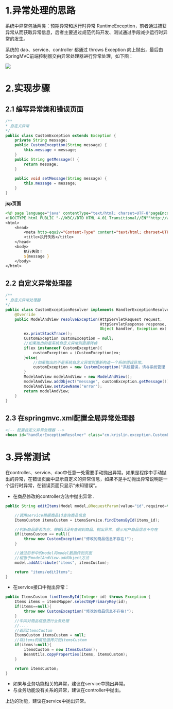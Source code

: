 # 1.异常处理的思路

系统中异常包括两类：预期异常和运行时异常 RuntimeException，前者通过捕获异常从而获取异常信息，后者主要通过规范代码开发、测试通过手段减少运行时异常的发生。

系统的 dao、service、controller 都通过 throws Exception 向上抛出，最后由SpringMVC前端控制器交由异常处理器进行异常处理，如下图：

![](https://gitee.com/krislin_zhao/IMGcloud/raw/master/img/20200725164413.png)

# 2.实现步骤

## 2.1 编写异常类和错误页面

```java
/**
* 自定义异常
*/
public class CustomException extends Exception {
    private String message;
    public CustomException(String message) {
    	this.message = message;
    }
    public String getMessage() {
    	return message;
    }
    
    public void setMessage(String message) {
        this.message = message;
    }
}
```

**jsp页面**

```jsp
<%@ page language="java" contentType="text/html; charset=UTF-8"pageEncoding="UTF-8"%>
<!DOCTYPE html PUBLIC "-//W3C//DTD HTML 4.01 Transitional//EN""http://www.w3.org/TR/html4/loose.dtd">
<html>
    <head>
        <meta http-equiv="Content-Type" content="text/html; charset=UTF-8">
        <title>执行失败</title>
    </head>
    <body>
    	执行失败！
    	${message }
    </body>
</html>
```

## 2.2 自定义异常处理器

```java
/**
* 自定义异常处理器
*/
public class CustomExceptionResolver implements HandlerExceptionResolver {
    @Override
    public ModelAndView resolveException(HttpServletRequest request,
                                         HttpServletResponse response, 
                                         Object handler, Exception ex) {
        ex.printStackTrace();
        CustomException customException = null;
        //如果抛出的是系统自定义异常则直接转换
        if(ex instanceof CustomException){
        	customException = (CustomException)ex;
        }else{
        	//如果抛出的不是系统自定义异常则重新构造一个系统错误异常。
        	customException = new CustomException("系统错误，请与系统管理 员联系！");
        }
        ModelAndView modelAndView = new ModelAndView();
        modelAndView.addObject("message", customException.getMessage());
        modelAndView.setViewName("error");
        return modelAndView;
    }
}
```

## 2.3 在springmvc.xml配置全局异常处理器

```xml
<!-- 配置自定义异常处理器 -->
<bean id="handlerExceptionResolver" class="cn.krislin.exception.CustomExceptionResolver"/>
```

# 3.异常测试

在controller、service、dao中任意一处需要手动抛出异常。如果是程序中手动抛出的异常，在错误页面中显示自定义的异常信息，如果不是手动抛出异常说明是一个运行时异常，在错误页面只显示“未知错误”。

- 在商品修改的controller方法中抛出异常 .

```java
public String editItems(Model model,@RequestParam(value="id",required=true) Integer items_id)throws Exception {

    //调用service根据商品id查询商品信息
    ItemsCustom itemsCustom = itemsService.findItemsById(items_id);

    //判断商品是否为空，根据id没有查询到商品，抛出异常，提示用户商品信息不存在
    if(itemsCustom == null){
		throw new CustomException("修改的商品信息不存在!");
    }

    //通过形参中的model将model数据传到页面
    //相当于modelAndView.addObject方法
    model.addAttribute("items", itemsCustom);

    return "items/editItems";
}
```

- 在service接口中抛出异常：

```java
public ItemsCustom findItemsById(Integer id) throws Exception {
    Items items = itemsMapper.selectByPrimaryKey(id);
    if(items==null){
        throw new CustomException("修改的商品信息不存在!");
    }
    //中间对商品信息进行业务处理
    //....
    //返回ItemsCustom
    ItemsCustom itemsCustom = null;
    //将items的属性值拷贝到itemsCustom
    if(items!=null){
        itemsCustom = new ItemsCustom();
        BeanUtils.copyProperties(items, itemsCustom);
    }

    return itemsCustom;
}
```


- 如果与业务功能相关的异常，建议在service中抛出异常。
- 与业务功能没有关系的异常，建议在controller中抛出。

上边的功能，建议在service中抛出异常。

